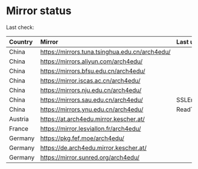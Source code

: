 <script src="./time.js"></script>
# Mirror status
Last check: <script type="text/javascript">localize(1686835480.4116416);</script>

|Country|Mirror|Last update|
|:------|:-----|:----------|
|China|https://mirrors.tuna.tsinghua.edu.cn/arch4edu/|<script type="text/javascript">localize(1686810655);</script>|
|China|https://mirrors.aliyun.com/arch4edu/|<script type="text/javascript">localize(1686724401);</script>|
|China|https://mirrors.bfsu.edu.cn/arch4edu/|<script type="text/javascript">localize(1686767385);</script>|
|China|https://mirror.iscas.ac.cn/arch4edu/|<script type="text/javascript">localize(1686810655);</script>|
|China|https://mirrors.nju.edu.cn/arch4edu/|<script type="text/javascript">localize(1686767385);</script>|
|China|https://mirrors.sau.edu.cn/arch4edu/|SSLError|
|China|https://mirrors.ynu.edu.cn/arch4edu/|ReadTimeout|
|Austria|https://at.arch4edu.mirror.kescher.at/|<script type="text/javascript">localize(1686810655);</script>|
|France|https://mirror.lesviallon.fr/arch4edu/|<script type="text/javascript">localize(1686810655);</script>|
|Germany|https://pkg.fef.moe/arch4edu/|<script type="text/javascript">localize(1686810655);</script>|
|Germany|https://de.arch4edu.mirror.kescher.at/|<script type="text/javascript">localize(1686810655);</script>|
|Germany|https://mirror.sunred.org/arch4edu/|<script type="text/javascript">localize(1686810655);</script>|

<script src="./tablefilter/tablefilter.js"></script>
<script src="./table.js"></script>